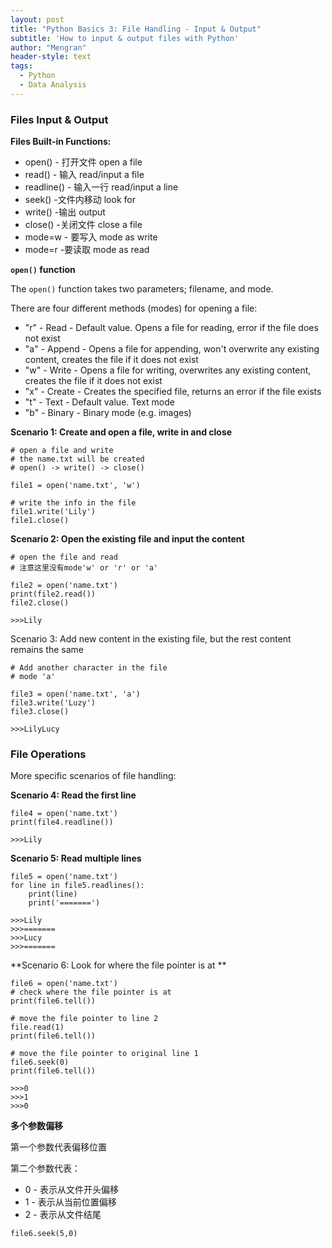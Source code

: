 ```yaml
---
layout: post
title: "Python Basics 3: File Handling - Input & Output"
subtitle: 'How to input & output files with Python'
author: "Mengran"
header-style: text
tags:
  - Python
  - Data Analysis
---
```


### Files Input & Output

**Files Built-in Functions:**

- open() - 打开文件 open a file
- read() - 输入 read/input a file
- readline() - 输入一行 read/input a line
- seek() -文件内移动 look for 
- write() -输出 output 
- close() -关闭文件 close a file
- mode=w - 要写入  mode as write
- mode=r -要读取  mode as read

**`open()` function**

The `open()` function takes two parameters; filename, and mode.

There are four different methods (modes) for opening a file:

- "r" - Read - Default value. Opens a file for reading, error if the file does not exist
- "a" - Append - Opens a file for appending, won't overwrite any existing content, creates the file if it does not exist
- "w" - Write - Opens a file for writing, overwrites any existing content, creates the file if it does not exist
- "x" - Create - Creates the specified file, returns an error if the file exists
- "t" - Text - Default value. Text mode
- "b" - Binary - Binary mode (e.g. images)

**Scenario 1: Create and open a file, write in and close**

```vim
# open a file and write
# the name.txt will be created
# open() -> write() -> close()

file1 = open('name.txt', 'w')

# write the info in the file
file1.write('Lily')
file1.close()
```

**Scenario 2: Open the existing file and input the content**

```vim
# open the file and read 
# 注意这里没有mode'w' or 'r' or 'a'

file2 = open('name.txt')
print(file2.read())
file2.close()

>>>Lily
```

Scenario 3: Add new content in the existing file, but the rest content remains the same

```vim
# Add another character in the file
# mode 'a'

file3 = open('name.txt', 'a')
file3.write('Luzy')
file3.close()

>>>LilyLucy
```


### File Operations
More specific scenarios of file handling:

**Scenario 4: Read the first line**

```vim
file4 = open('name.txt')
print(file4.readline())

>>>Lily
```

**Scenario 5: Read multiple lines**

```vim
file5 = open('name.txt')
for line in file5.readlines():
    print(line)
    print('=======')
    
>>>Lily
>>>=======
>>>Lucy
>>>=======
```

**Scenario 6: Look for where the file pointer is at **

```vim
file6 = open('name.txt')
# check where the file pointer is at
print(file6.tell())

# move the file pointer to line 2
file.read(1)
print(file6.tell())

# move the file pointer to original line 1
file6.seek(0)
print(file6.tell())

>>>0
>>>1
>>>0
```

**多个参数偏移**

第一个参数代表偏移位置

第二个参数代表：
- 0 - 表示从文件开头偏移
- 1 - 表示从当前位置偏移
- 2 - 表示从文件结尾

```vim
file6.seek(5,0)
```





